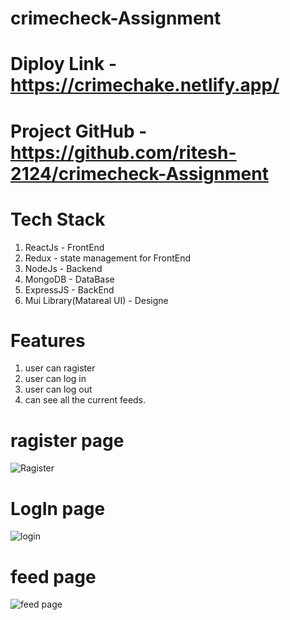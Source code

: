 # crimecheck-Assignment


# Diploy Link - https://crimechake.netlify.app/

# Project GitHub - https://github.com/ritesh-2124/crimecheck-Assignment

# Tech Stack 
1. ReactJs  - FrontEnd
2. Redux - state management for FrontEnd
3. NodeJs - Backend
4. MongoDB - DataBase
5. ExpressJS - BackEnd
6. Mui Library(Matareal UI) - Designe

# Features 
1. user can ragister 
2. user can log in 
3. user can log out  
4. can see all the current feeds.


# ragister page 
![Ragister](https://user-images.githubusercontent.com/71218754/175814401-7d95d7a0-ae3e-4402-bbb8-4880fefede17.png)


# LogIn page 
![login](https://user-images.githubusercontent.com/71218754/175814409-27d8de53-bc0c-40d9-be61-eea5c749e487.png)

# feed page   

![feed page](https://user-images.githubusercontent.com/71218754/175814414-fba8dbb5-45c3-4d46-987c-f19c23b19403.png)

